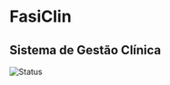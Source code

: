 # FasiClin 
## Sistema de Gestão Clínica

![Status](https://img.shields.io/static/v1?label=STATUS&message=EM_ANDAMENTO&color=#FFFF00&style=for-the-badge)

> 

